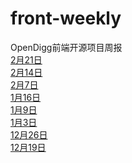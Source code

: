 # front-weekly
OpenDigg前端开源项目周报<br/>
[2月21日](https://github.com/opendigg/front-weekly/issues/8)<br />
[2月14日](https://github.com/opendigg/front-weekly/issues/7)<br />
[2月7日](https://github.com/opendigg/front-weekly/issues/6)<br />
[1月16日](https://github.com/opendigg/front-weekly/issues/5)<br />
[1月9日](https://github.com/opendigg/front-weekly/issues/4)<br />
[1月3日](https://github.com/opendigg/front-weekly/issues/3)<br />
[12月26日](https://github.com/opendigg/front-weekly/issues/2)<br />
[12月19日](https://github.com/opendigg/front-weekly/issues/1)<br />

